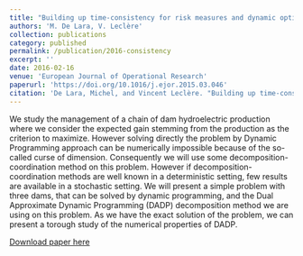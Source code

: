 ```yaml
---
title: "Building up time-consistency for risk measures and dynamic optimization"
authors: 'M. De Lara, V. Leclère'
collection: publications
category: published
permalink: /publication/2016-consistency
excerpt: ''
date: 2016-02-16
venue: 'European Journal of Operational Research'
paperurl: 'https://doi.org/10.1016/j.ejor.2015.03.046'
citation: 'De Lara, Michel, and Vincent Leclère. "Building up time-consistency for risk measures and dynamic optimization." European Journal of Operational Research 249.1 (2016): 177-187.'
---
```

We study the management of a chain of dam hydroelectric production where we consider the expected gain stemming from the production as the criterion to maximize. However solving directly the problem by Dynamic Programming approach can be numerically impossible because of the so-called curse of dimension. Consequently we will use some decomposition-coordination method on this problem. However if decomposition-coordination methods are well known in a deterministic setting, few results are available in a stochastic setting.
We will present a simple problem with three dams, that can be solved by dynamic programming, and the Dual Approximate Dynamic Programming (DADP) decomposition method we are using on this problem. As we have the exact solution of the problem, we can present a torough study of the numerical properties of DADP.

[Download paper here](../files/papers/2016-consistency.pdf)


